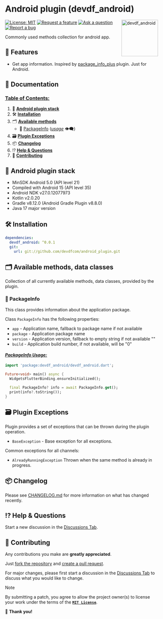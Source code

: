 # Android plugin (devdf_android)

<a href="https://github.com/devdfcom/android_plugin#readme">
    <img src="https://github.com/user-attachments/assets/3896d28f-e53b-4153-b67a-e4ab8c1ec541" alt="devdf_android" title="DevDF Android Plugin" align="right" height="120" />
</a>

[![License: MIT](https://img.shields.io/github/license/devdfcom/android_plugin?style=flat&color=mediumseagreen)](https://opensource.org/licenses/MIT)
[![Request a feature](https://img.shields.io/badge/Request-Feature-teal?style=flat)](https://github.com/devdfcom/android_plugin/discussions/new?category=ideas)
[![Ask a question](https://img.shields.io/badge/Ask-Question-royalblue?style=flat)](https://github.com/devdfcom/android_plugin/discussions/new/choose)
[![Report a bug](https://img.shields.io/badge/Report-Bug-indianred?style=flat)](https://github.com/devdfcom/android_plugin/issues/new?labels=bug&projects=&template=bug_report.yml)

Commonly used methods collection for android app.

## 🚀 Features

- Get app information.
  Inspired by [package_info_plus](https://pub.dev/packages/package_info_plus) plugin. Just for Android.

## 📖 Documentation

### <ins>Table of Contents:</ins>

1. 🤖 [**Android plugin stack**](#android-plugin-stack)
2. 🛠️ [**Installation**](#️install-section)
3. 🗂️️ [**Available methods**](#available-methods)
    - 📄 [PackageInfo](#packageinfo) ([*usage*](#packageinfo-usage) 👁️‍🗨️)
4. 🗃️ [**Plugin Exceptions**](#plugin-exceptions)
5. 📦 [**Changelog**](#changelog-section)
6. ⁉️ [**Help & Questions**](#help--questions)
7. 🌱 [**Contributing**](#contributing)

<a name="android-plugin-stack"></a>

## 🤖 Android plugin stack

- MinSDK Android 5.0 (API level 21)
- Compiled with Android 15 (API level 35)
- Android NDK v27.0.12077973
- Kotlin v2.0.20
- Gradle v8.12.0 (Android Gradle Plugin v8.8.0)
- Java 17 major version

<a name="install-section"></a>

## 🛠️ Installation
```yaml
dependencies:
  devdf_android: ^0.0.1
  git:
    url: git://github.com/devdfcom/android_plugin.git
```
    
<a name="available-methods"></a>

## 🗂️ Available methods, data classes

Collection of all currently available methods, data classes, provided by the plugin.

<a name="packageinfo"></a>

### 📄 PackageInfo

This class provides information about the application package.

Class `PackageInfo` has the following properties:

- `app` - Application name, fallback to package name if not available
- `package` - Application package name
- `version` - Application version, fallback to empty string if not available ""
- `build` - Application build number, if not available, will be "0"


<a name="packageinfo-usage"></a>

#### <ins>***PackageInfo Usage:***</ins>
```dart
import 'package:devdf_android/devdf_android.dart';

Future<void> main() async {
  WidgetsFlutterBinding.ensureInitialized();
  
  final PackageInfo? info = await PackageInfo.get();
  print(info?.toString());
}
```
<a name="plugin-exceptions"></a>

## 🗃️ Plugin Exceptions

Plugin provides a set of exceptions that can be thrown during the plugin operation.

- `BaseException` - Base exception for all exceptions.

Common exceptions for all channels:

- `AlreadyRunningException` Thrown when the same method is already in progress.

<a name="changelog-section"></a>

## 📦 Changelog

Please see [CHANGELOG.md](./CHANGELOG.md) for more information on what has changed recently.

<a name="help--questions"></a>

## ⁉️ Help & Questions

Start a new discussion in the [Discussions Tab](https://github.com/devdfcom/android_plugin/discussions).

<a name="contributing"></a>

## 🌱 Contributing

Any contributions you make are **greatly appreciated**.

Just [fork the repository](https://docs.github.com/en/get-started/quickstart/fork-a-repo)
and [create a pull request](https://docs.github.com/en/pull-requests/collaborating-with-pull-requests/proposing-changes-to-your-work-with-pull-requests/creating-a-pull-request).

For major changes, please first start a discussion in
the [Discussions Tab](https://github.com/devdfcom/android_plugin/discussions) to discuss what you would
like to change.

> [!NOTE]
> By submitting a patch, you agree to allow the project owner(s) to license your work under the terms of
> the [**`MIT License`**](./LICENSE).

🙏 **Thank you!**